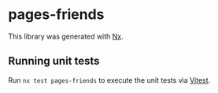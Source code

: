 # pages-friends

This library was generated with [Nx](https://nx.dev).

## Running unit tests

Run `nx test pages-friends` to execute the unit tests via [Vitest](https://vitest.dev/).
